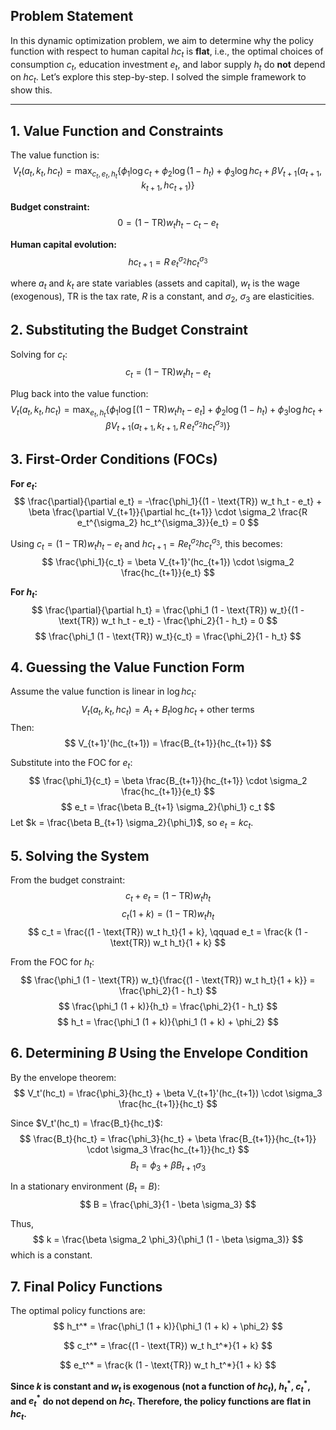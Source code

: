 ## Problem Statement

In this dynamic optimization problem, we aim to determine why the policy function with respect to human capital $hc_t$ is **flat**, i.e., the optimal choices of consumption $c_t$, education investment $e_t$, and labor supply $h_t$ do **not** depend on $hc_t$. Let’s explore this step-by-step. I solved the simple framework  to show this.

---

## 1. Value Function and Constraints

The value function is:
$$
V_t(a_t, k_t, hc_t) = \max_{c_t, e_t, h_t} \Big\{ \phi_1 \log c_t + \phi_2 \log (1 - h_t) + \phi_3 \log hc_t + \beta V_{t+1}(a_{t+1}, k_{t+1}, hc_{t+1}) \Big\}
$$

**Budget constraint:**
$$
0 = (1 - \text{TR}) w_t h_t - c_t - e_t
$$

**Human capital evolution:**
$$
hc_{t+1} = R\, e_t^{\sigma_2} hc_t^{\sigma_3}
$$

where $a_t$ and $k_t$ are state variables (assets and capital), $w_t$ is the wage (exogenous), $\text{TR}$ is the tax rate, $R$ is a constant, and $\sigma_2$, $\sigma_3$ are elasticities.



## 2. Substituting the Budget Constraint

Solving for $c_t$:
$$
c_t = (1 - \text{TR}) w_t h_t - e_t
$$

Plug back into the value function:
$$
V_t(a_t, k_t, hc_t) = \max_{e_t, h_t} \Big\{ \phi_1 \log \left[ (1 - \text{TR}) w_t h_t - e_t \right] + \phi_2 \log (1 - h_t) + \phi_3 \log hc_t + \beta V_{t+1}(a_{t+1}, k_{t+1}, R\, e_t^{\sigma_2} hc_t^{\sigma_3}) \Big\}
$$



## 3. First-Order Conditions (FOCs)

**For $e_t$:**
$$
\frac{\partial}{\partial e_t} = -\frac{\phi_1}{(1 - \text{TR}) w_t h_t - e_t} + \beta \frac{\partial V_{t+1}}{\partial hc_{t+1}} \cdot \sigma_2 \frac{R e_t^{\sigma_2} hc_t^{\sigma_3}}{e_t} = 0
$$

Using $c_t = (1 - \text{TR}) w_t h_t - e_t$ and $hc_{t+1} = R e_t^{\sigma_2} hc_t^{\sigma_3}$, this becomes:
$$
\frac{\phi_1}{c_t} = \beta V_{t+1}'(hc_{t+1}) \cdot \sigma_2 \frac{hc_{t+1}}{e_t}
$$

**For $h_t$:**
$$
\frac{\partial}{\partial h_t} = \frac{\phi_1 (1 - \text{TR}) w_t}{(1 - \text{TR}) w_t h_t - e_t} - \frac{\phi_2}{1 - h_t} = 0
$$
$$
\frac{\phi_1 (1 - \text{TR}) w_t}{c_t} = \frac{\phi_2}{1 - h_t}
$$



## 4. Guessing the Value Function Form

Assume the value function is linear in $\log hc_t$:
$$
V_t(a_t, k_t, hc_t) = A_t + B_t \log hc_t + \text{other terms}
$$
Then:
$$
V_{t+1}'(hc_{t+1}) = \frac{B_{t+1}}{hc_{t+1}}
$$

Substitute into the FOC for $e_t$:
$$
\frac{\phi_1}{c_t} = \beta \frac{B_{t+1}}{hc_{t+1}} \cdot \sigma_2 \frac{hc_{t+1}}{e_t}
$$
$$
e_t = \frac{\beta B_{t+1} \sigma_2}{\phi_1} c_t
$$
Let $k = \frac{\beta B_{t+1} \sigma_2}{\phi_1}$, so $e_t = k c_t$.


## 5. Solving the System

From the budget constraint:
$$
c_t + e_t = (1 - \text{TR}) w_t h_t
$$
$$
c_t (1 + k) = (1 - \text{TR}) w_t h_t
$$
$$
c_t = \frac{(1 - \text{TR}) w_t h_t}{1 + k}, \qquad e_t = \frac{k (1 - \text{TR}) w_t h_t}{1 + k}
$$

From the FOC for $h_t$:
$$
\frac{\phi_1 (1 - \text{TR}) w_t}{\frac{(1 - \text{TR}) w_t h_t}{1 + k}} = \frac{\phi_2}{1 - h_t}
$$
$$
\frac{\phi_1 (1 + k)}{h_t} = \frac{\phi_2}{1 - h_t}
$$
$$
h_t = \frac{\phi_1 (1 + k)}{\phi_1 (1 + k) + \phi_2}
$$



## 6. Determining $B$ Using the Envelope Condition

By the envelope theorem:
$$
V_t'(hc_t) = \frac{\phi_3}{hc_t} + \beta V_{t+1}'(hc_{t+1}) \cdot \sigma_3 \frac{hc_{t+1}}{hc_t}
$$

Since $V_t'(hc_t) = \frac{B_t}{hc_t}$:
$$
\frac{B_t}{hc_t} = \frac{\phi_3}{hc_t} + \beta \frac{B_{t+1}}{hc_{t+1}} \cdot \sigma_3 \frac{hc_{t+1}}{hc_t}
$$
$$
B_t = \phi_3 + \beta B_{t+1} \sigma_3
$$

In a stationary environment ($B_t = B$):
$$
B = \frac{\phi_3}{1 - \beta \sigma_3}
$$

Thus,
$$
k = \frac{\beta \sigma_2 \phi_3}{\phi_1 (1 - \beta \sigma_3)}
$$
which is a constant.



## 7. Final Policy Functions

The optimal policy functions are:
$$
h_t^* = \frac{\phi_1 (1 + k)}{\phi_1 (1 + k) + \phi_2}
$$

$$
c_t^* = \frac{(1 - \text{TR}) w_t h_t^*}{1 + k}
$$

$$
e_t^* = \frac{k (1 - \text{TR}) w_t h_t^*}{1 + k}
$$

**Since $k$ is constant and $w_t$ is exogenous (not a function of $hc_t$), $h_t^*$, $c_t^*$, and $e_t^*$ do not depend on $hc_t$. Therefore, the policy functions are flat in $hc_t$.**